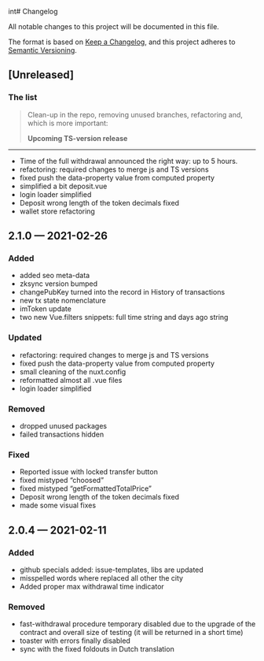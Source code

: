 int# Changelog

All notable changes to this project will be documented in this file.

The format is based on [Keep a Changelog](https://keepachangelog.com/en/1.0.0/),
and this project adheres to [Semantic Versioning](https://semver.org/spec/v2.0.0.html).

## [Unreleased]

### The list

> Clean-up in the repo, removing unused branches, refactoring and, which is more important:
> 
> **Upcoming TS-version release**

---
* Time of the full withdrawal announced the right way: up to 5 hours.
* refactoring: required changes to merge js and TS versions
* fixed push the data-property value from computed property
* simplified a bit deposit.vue
* login loader simplified
* Deposit wrong length of the token decimals fixed
* wallet store refactoring

## 2.1.0 — 2021-02-26

### Added

* added seo meta-data
* zksync version bumped
* changePubKey turned into the record in History of transactions 
* new tx state nomenclature
* imToken update
* two new Vue.filters snippets: full time string and days ago string

### Updated

* refactoring: required changes to merge js and TS versions
* fixed push the data-property value from computed property
* small cleaning of the nuxt.config
* reformatted almost all .vue files
* login loader simplified

### Removed

* dropped unused packages
* failed transactions hidden

### Fixed

* Reported issue with locked transfer button
* fixed mistyped “choosed”
* fixed mistyped “getFormattedTotalPrice”
* Deposit wrong length of the token decimals fixed
* made some visual fixes

## 2.0.4 — 2021-02-11

### Added

* github specials added: issue-templates, libs are updated
* misspelled words where replaced all other the city
* Added proper max withdrawal time indicator  

### Removed

- fast-withdrawal procedure temporary disabled due to the upgrade of the contract and overall size of testing (it will be returned in a short time)
- toaster with errors finally disabled
- sync with the fixed foldouts in Dutch translation
